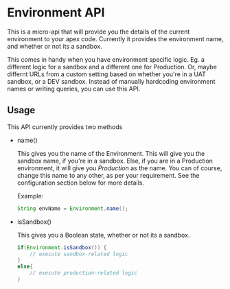 # Environment API

This is a micro-api that will provide you the details of the current environment to your apex code.
Currently it provides the environment name, and whether or not its a sandbox.

This comes in handy when you have environment specific logic. Eg. a different logic for a sandbox
and a different one for Production. Or, maybe differnt URLs from a custom setting based on 
whether you're in a UAT sandbox, or a DEV sandbox. Instead of manually hardcoding environment names
or writing queries, you can use this API.

## Usage

This API currently provides two methods

* name()

	This gives you the name of the Environment. This will give you the sandbox name, if you're in a 
	sandbox. Else, if you are in a Production environment, it will give you *Production* as the name.
	You can of course, change this name to any other, as per your requirement. See the configuration
	section below for more details.
	
	Example:
	
	```java
	String envName = Environment.name();
	```

* isSandbox()

	This gives you a Boolean state, whether or not its a sandbox. 

	```java
	if(Environment.isSandbox()) {
		// execute sandbox-related logic
	}
	else{
		// execute production-related logic
	}
	```



